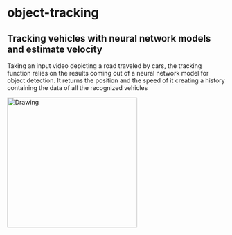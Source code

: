 # object-tracking

## Tracking vehicles with neural network models and estimate velocity

Taking an input video depicting a road traveled by cars, the tracking function relies on the results coming out of a neural network model for object detection.
It returns the position and the speed of it creating a history containing the data of all the recognized vehicles

<img src="../../Resource/exampleImage/prediction.PNG" alt="Drawing" style="width: 300px;"/>